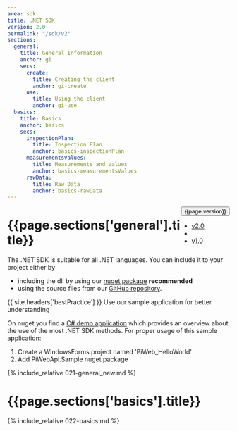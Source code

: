 ```yaml
---
area: sdk
title: .NET SDK
version: 2.0
permalink: "/sdk/v2"
sections:
  general:
    title: General Information
    anchor: gi
    secs:
      create:
        title: Creating the client
        anchor: gi-create
      use:
        title: Using the client
        anchor: gi-use
  basics:
    title: Basics
    anchor: basics
    secs:
      inspectionPlan:
        title: Inspection Plan
        anchor: basics-inspectionPlan
      measurementsValues:
        title: Measurements and Values
        anchor: basics-measurementsValues
      rawData:
        title: Raw Data
        anchor: basics-rawData
---
```


<div class="dropdown" style="float:right;">
  <button class="btn btn-default dropdown-toggle" type="button" id="dropdownMenu1" data-toggle="dropdown" aria-haspopup="true" aria-expanded="true">
    {{page.version}}
    <span class="caret"></span>
  </button>
  <ul class="dropdown-menu" aria-labelledby="dropdownMenu1">
    <li><a href="#">v2.0</a></li>
    <li role="separator" class="divider"></li>
    <li><a href="#">v1.0</a></li>
  </ul>
</div>

<h1 id="{{page.sections['general'].anchor}}">{{page.sections['general'].title}}</h1>

The .NET SDK is suitable for all .NET languages. You can include it to your project either by

- including the dll by using our [nuget package](https://www.nuget.org/packages/Zeiss.IMT.PiWebApi.Client/) **recommended**
- using the source files from our [GitHub repository](https://github.com/ZEISS-PiWeb/PiWeb-Api).

{{ site.headers['bestPractice'] }} Use our sample application for better understanding

On nuget you find a [C# demo application](https://www.nuget.org/packages/Zeiss.IMT.PiWebApi.Sample/) which provides an overview about the use of the most .NET SDK methods.
For proper usage of this sample application:

1. Create a WindowsForms project named 'PiWeb_HelloWorld'
2. Add PiWebApi.Sample nuget package

{% include_relative 021-general_new.md %}

<h1 id="{{page.sections['basics'].anchor}}">{{page.sections['basics'].title}}</h1>

{% include_relative 022-basics.md %}
